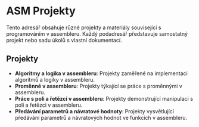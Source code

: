 # ASM Projekty

Tento adresář obsahuje různé projekty a materiály související s programováním v assembleru. Každý podadresář představuje samostatný projekt nebo sadu úkolů s vlastní dokumentací.

## Projekty

*   **Algoritmy a logika v assembleru**: Projekty zaměřené na implementaci algoritmů a logiky v assembleru.
*   **Proměnné v assembleru**: Projekty týkající se práce s proměnnými v assembleru.
*   **Práce s poli a řetězci v assembleru**: Projekty demonstrující manipulaci s poli a řetězci v assembleru.
*   **Předávání parametrů a návratové hodnoty**: Projekty vysvětlující předávání parametrů a návratových hodnot ve funkcích v assembleru.
